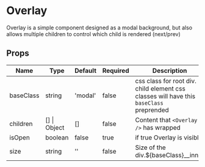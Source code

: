 # Overlay

Overlay is a simple component designed as a modal background, but also allows multiple children to control which child is rendered (next/prev)


## Props
| Name      | Type                     | Default | Required | Description                                                                                |
| --------- | ------------------------ | ------- | -------- | ------------------------------------------------------------------------------------------ |
| baseClass | string                   | 'modal' | false    | css class for root div. child element css classes will have this `baseClass`<br>preprended |
| children  | &#91;&#93; &#124; Object | []      | false    | Content that `<Overlay />` has wrapped                                                     |
| isOpen    | boolean                  | false   | true     | if true Overlay is visible                                                                 |
| size      | string                   | ''      | false    | Size of the div.${baseClass}__inner                                                        |

